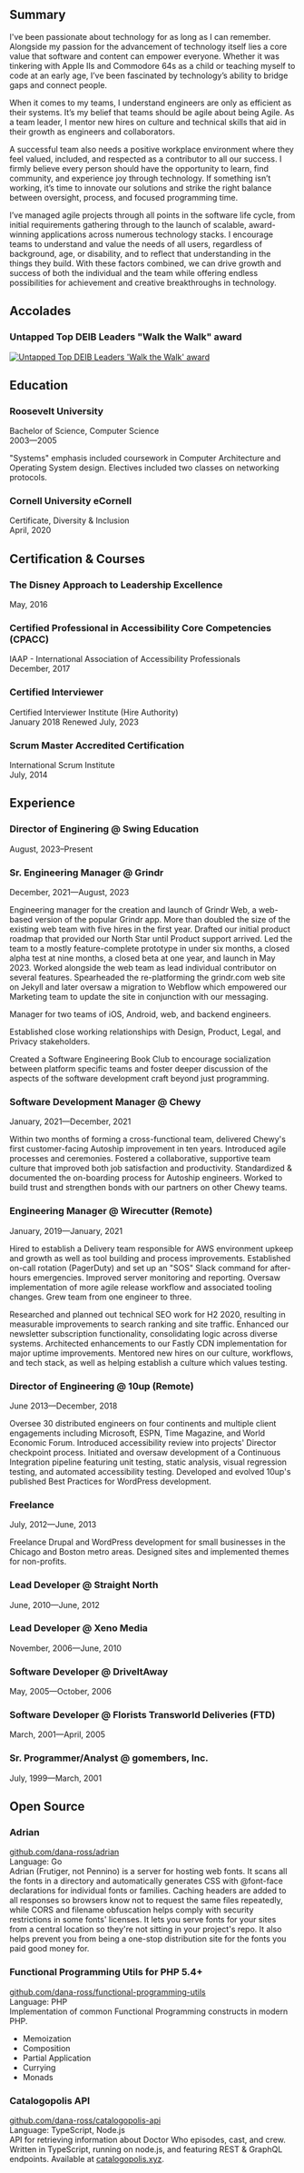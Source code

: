 ## Summary

I've been passionate about technology for as long as I can remember. Alongside my passion for the advancement of technology itself lies a core value that software and content can empower everyone. Whether it was tinkering with Apple IIs and Commodore 64s as a child or teaching myself to code at an early age, I’ve been fascinated by technology’s ability to bridge gaps and connect people.

When it comes to my teams, I understand engineers are only as efficient as their systems. It’s my belief that teams should be agile about being Agile. As a team leader, I mentor new hires on culture and technical skills that aid in their growth as engineers and collaborators.

A successful team also needs a positive workplace environment where they feel valued, included, and respected as a contributor to all our success. I firmly believe every person should have the opportunity to learn, find community, and experience joy through technology. If something isn’t working, it’s time to innovate our solutions and strike the right balance between oversight, process, and focused programming time.

I’ve managed agile projects through all points in the software life cycle, from initial requirements gathering through to the launch of scalable, award-winning applications across numerous technology stacks. I encourage teams to understand and value the needs of all users, regardless of background, age, or disability, and to reflect that understanding in the things they build. With these factors combined, we can drive growth and success of both the individual and the team while offering endless possibilities for achievement and creative breakthroughs in technology.

## Accolades

### Untapped Top DEIB Leaders "Walk the Walk" award

<div>
    <a href="https://www.untapped.io/blog/untapped-top-deib-leaders-of-2022">
        <img src="${baseURL}images/untapped-deib-top-100-2022.jpg" alt="Untapped Top DEIB Leaders &apos;Walk the Walk&apos; award">
    </a>
</div>

## Education

### Roosevelt University

Bachelor of Science, Computer Science  
2003—2005

"Systems" emphasis included coursework in Computer Architecture and Operating System design. Electives included two classes on networking protocols.

### Cornell University eCornell

Certificate, Diversity & Inclusion  
April, 2020

## Certification & Courses

### The Disney Approach to Leadership Excellence

May, 2016

### Certified Professional in Accessibility Core Competencies (CPACC)

IAAP - International Association of Accessibility Professionals  
December, 2017

### Certified Interviewer

Certified Interviewer Institute (Hire Authority)  
January 2018
Renewed July, 2023

### Scrum Master Accredited Certification

International Scrum Institute  
July, 2014

## Experience

### Director of Enginering @ Swing Education

August, 2023–Present

### Sr. Engineering Manager @ Grindr

December, 2021—August, 2023

Engineering manager for the creation and launch of Grindr Web, a web-based version of the popular Grindr app. More than doubled the size of the existing web team with five hires in the first year. Drafted our initial product roadmap that provided our North Star until Product support arrived. Led the team to a mostly feature-complete prototype in under six months, a closed alpha test at nine months, a closed beta at one year, and launch in May 2023. Worked alongside the web team as lead individual contributor on several features. Spearheaded the re-platforming the grindr.com web site on Jekyll and later oversaw a migration to Webflow which empowered our Marketing team to update the site in conjunction with our messaging.

Manager for two teams of iOS, Android, web, and backend engineers.

Established close working relationships with Design, Product, Legal, and Privacy stakeholders.

Created a Software Engineering Book Club to encourage socialization between platform specific teams and foster deeper discussion of the aspects of the software development craft beyond just programming.

### Software Development Manager @ Chewy

January, 2021—December, 2021

Within two months of forming a cross-functional team, delivered Chewy's first customer-facing Autoship improvement in ten years. Introduced agile processes and ceremonies. Fostered a collaborative, supportive team culture that improved both job satisfaction and productivity. Standardized & documented the on-boarding process for Autoship engineers. Worked to build trust and strengthen bonds with our partners on other Chewy teams.

### Engineering Manager @ Wirecutter (Remote)

January, 2019—January, 2021

Hired to establish a Delivery team responsible for AWS environment upkeep and growth as well as tool building and process improvements. Established on-call rotation (PagerDuty) and set up an "SOS" Slack command for after-hours emergencies. Improved server monitoring and reporting. Oversaw implementation of more agile release workflow and associated tooling changes. Grew team from one engineer to three.

Researched and planned out technical SEO work for H2 2020, resulting in measurable improvements to search ranking and site traffic. Enhanced our newsletter subscription functionality, consolidating logic across diverse systems. Architected enhancements to our Fastly CDN implementation for major uptime improvements. Mentored new hires on our culture, workflows, and tech stack, as well as helping establish a culture which values testing.

### Director of Engineering @ 10up (Remote)

June 2013—December, 2018

Oversee 30 distributed engineers on four continents and multiple client engagements including Microsoft, ESPN, Time Magazine, and World Economic Forum. Introduced accessibility review into projects' Director checkpoint process. Initiated and oversaw development of a Continuous Integration pipeline featuring unit testing, static analysis, visual regression testing, and automated accessibility testing. Developed and evolved 10up's published Best Practices for WordPress development.

### Freelance

July, 2012—June, 2013

Freelance Drupal and WordPress development for small businesses in the Chicago and Boston metro areas. Designed sites and implemented themes for non-profits.

### Lead Developer @ Straight North

June, 2010—June, 2012

### Lead Developer @ Xeno Media

November, 2006—June, 2010

### Software Developer @ DriveItAway

May, 2005—October, 2006

### Software Developer @ Florists Transworld Deliveries (FTD)

March, 2001—April, 2005

### Sr. Programmer/Analyst @ gomembers, Inc.

July, 1999—March, 2001

## Open Source

### Adrian

[github.com/dana-ross/adrian](https://github.com/dana-ross/adrian)  
Language: Go  
Adrian (Frutiger, not Pennino) is a server for hosting web fonts. It scans all the fonts in a directory and automatically generates CSS with @font-face declarations for individual fonts or families. Caching headers are added to all responses so browsers know not to request the same files repeatedly, while CORS and filename obfuscation helps comply with security restrictions in some fonts' licenses.
It lets you serve fonts for your sites from a central location so they're not sitting in your project's repo. It also helps prevent you from being a one-stop distribution site for the fonts you paid good money for.

### Functional Programming Utils for PHP 5.4+

[github.com/dana-ross/functional-programming-utils](https://github.com/dana-ross/functional-programming-utils)  
Language: PHP  
Implementation of common Functional Programming constructs in modern PHP.

- Memoization
- Composition
- Partial Application
- Currying
- Monads

### Catalogopolis API

[github.com/dana-ross/catalogopolis-api](https://github.com/dana-ross/catalogopolis-api)  
Language: TypeScript, Node.js  
API for retrieving information about Doctor Who episodes, cast, and crew. Written in TypeScript, running on node.js, and featuring REST & GraphQL endpoints. Available at [catalogopolis.xyz](https://api.catalogopolis.xyz/).
